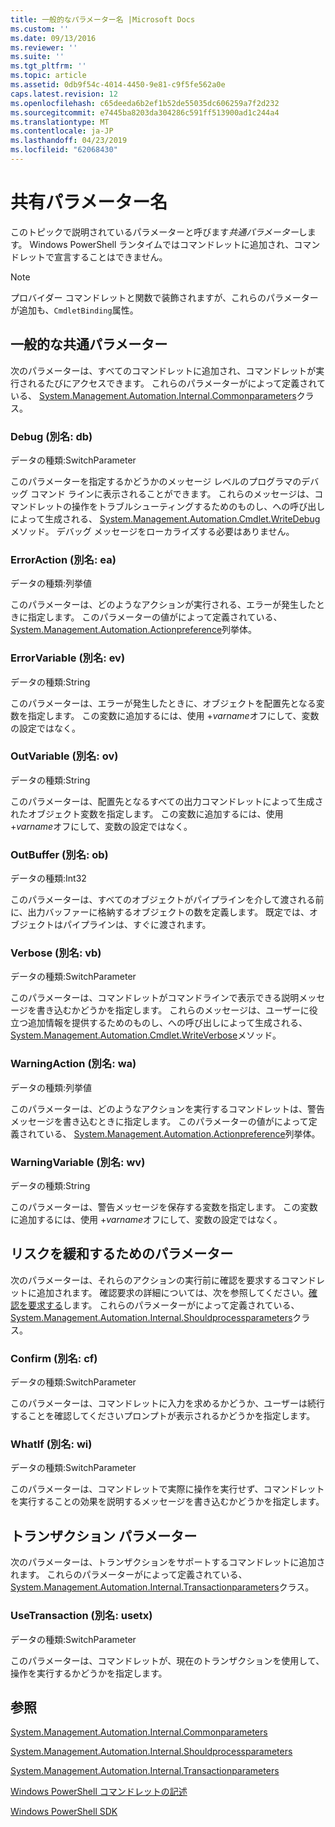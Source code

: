 ```yaml
---
title: 一般的なパラメーター名 |Microsoft Docs
ms.custom: ''
ms.date: 09/13/2016
ms.reviewer: ''
ms.suite: ''
ms.tgt_pltfrm: ''
ms.topic: article
ms.assetid: 0db9f54c-4014-4450-9e81-c9f5fe562a0e
caps.latest.revision: 12
ms.openlocfilehash: c65deeda6b2ef1b52de55035dc606259a7f2d232
ms.sourcegitcommit: e7445ba8203da304286c591ff513900ad1c244a4
ms.translationtype: MT
ms.contentlocale: ja-JP
ms.lasthandoff: 04/23/2019
ms.locfileid: "62068430"
---
```

# <a name="common-parameter-names"></a>共有パラメーター名

このトピックで説明されているパラメーターと呼びます*共通パラメーター*します。 Windows PowerShell ランタイムではコマンドレットに追加され、コマンドレットで宣言することはできません。

> [!NOTE]
> プロバイダー コマンドレットと関数で装飾されますが、これらのパラメーターが追加も、`CmdletBinding`属性。

## <a name="general-common-parameters"></a>一般的な共通パラメーター

次のパラメーターは、すべてのコマンドレットに追加され、コマンドレットが実行されるたびにアクセスできます。 これらのパラメーターがによって定義されている、 [System.Management.Automation.Internal.Commonparameters](/dotnet/api/System.Management.Automation.Internal.CommonParameters)クラス。

### <a name="debug-alias-db"></a>Debug (別名: db)

データの種類:SwitchParameter

このパラメーターを指定するかどうかのメッセージ レベルのプログラマのデバッグ コマンド ラインに表示されることができます。 これらのメッセージは、コマンドレットの操作をトラブルシューティングするためのものし、への呼び出しによって生成される、 [System.Management.Automation.Cmdlet.WriteDebug](/dotnet/api/System.Management.Automation.Cmdlet.WriteDebug)メソッド。 デバッグ メッセージをローカライズする必要はありません。

### <a name="erroraction-alias-ea"></a>ErrorAction (別名: ea)

データの種類:列挙値

このパラメーターは、どのようなアクションが実行される、エラーが発生したときに指定します。 このパラメーターの値がによって定義されている、 [System.Management.Automation.Actionpreference](/dotnet/api/System.Management.Automation.ActionPreference)列挙体。

### <a name="errorvariable-alias-ev"></a>ErrorVariable (別名: ev)

データの種類:String

このパラメーターは、エラーが発生したときに、オブジェクトを配置先となる変数を指定します。 この変数に追加するには、使用 +*varname*オフにして、変数の設定ではなく。

### <a name="outvariable-alias-ov"></a>OutVariable (別名: ov)

データの種類:String

このパラメーターは、配置先となるすべての出力コマンドレットによって生成されたオブジェクト変数を指定します。 この変数に追加するには、使用 +*varname*オフにして、変数の設定ではなく。

### <a name="outbuffer-alias-ob"></a>OutBuffer (別名: ob)

データの種類:Int32

このパラメーターは、すべてのオブジェクトがパイプラインを介して渡される前に、出力バッファーに格納するオブジェクトの数を定義します。 既定では、オブジェクトはパイプラインは、すぐに渡されます。

### <a name="verbose-alias-vb"></a>Verbose (別名: vb)

データの種類:SwitchParameter

このパラメーターは、コマンドレットがコマンドラインで表示できる説明メッセージを書き込むかどうかを指定します。 これらのメッセージは、ユーザーに役立つ追加情報を提供するためのものし、への呼び出しによって生成される、 [System.Management.Automation.Cmdlet.WriteVerbose](/dotnet/api/System.Management.Automation.Cmdlet.WriteVerbose)メソッド。

### <a name="warningaction-alias-wa"></a>WarningAction (別名: wa)

データの種類:列挙値

このパラメーターは、どのようなアクションを実行するコマンドレットは、警告メッセージを書き込むときに指定します。 このパラメーターの値がによって定義されている、 [System.Management.Automation.Actionpreference](/dotnet/api/System.Management.Automation.ActionPreference)列挙体。

### <a name="warningvariable-alias-wv"></a>WarningVariable (別名: wv)

データの種類:String

このパラメーターは、警告メッセージを保存する変数を指定します。 この変数に追加するには、使用 +*varname*オフにして、変数の設定ではなく。

## <a name="risk-mitigation-parameters"></a>リスクを緩和するためのパラメーター

次のパラメーターは、それらのアクションの実行前に確認を要求するコマンドレットに追加されます。 確認要求の詳細については、次を参照してください。[確認を要求する](./requesting-confirmation-from-cmdlets.md)します。 これらのパラメーターがによって定義されている、 [System.Management.Automation.Internal.Shouldprocessparameters](/dotnet/api/System.Management.Automation.Internal.ShouldProcessParameters)クラス。

### <a name="confirm-alias-cf"></a>Confirm (別名: cf)

データの種類:SwitchParameter

このパラメーターは、コマンドレットに入力を求めるかどうか、ユーザーは続行することを確認してくださいプロンプトが表示されるかどうかを指定します。

### <a name="whatif-alias-wi"></a>WhatIf (別名: wi)

データの種類:SwitchParameter

このパラメーターは、コマンドレットで実際に操作を実行せず、コマンドレットを実行することの効果を説明するメッセージを書き込むかどうかを指定します。

## <a name="transaction-parameters"></a>トランザクション パラメーター

次のパラメーターは、トランザクションをサポートするコマンドレットに追加されます。 これらのパラメーターがによって定義されている、 [System.Management.Automation.Internal.Transactionparameters](/dotnet/api/System.Management.Automation.Internal.TransactionParameters)クラス。

### <a name="usetransaction-alias-usetx"></a>UseTransaction (別名: usetx)

データの種類:SwitchParameter

このパラメーターは、コマンドレットが、現在のトランザクションを使用して、操作を実行するかどうかを指定します。

## <a name="see-also"></a>参照

[System.Management.Automation.Internal.Commonparameters](/dotnet/api/System.Management.Automation.Internal.CommonParameters)

[System.Management.Automation.Internal.Shouldprocessparameters](/dotnet/api/System.Management.Automation.Internal.ShouldProcessParameters)

[System.Management.Automation.Internal.Transactionparameters](/dotnet/api/System.Management.Automation.Internal.TransactionParameters)

[Windows PowerShell コマンドレットの記述](./writing-a-windows-powershell-cmdlet.md)

[Windows PowerShell SDK](../windows-powershell-reference.md)
